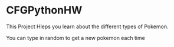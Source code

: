 # CFGPythonHW
This Project Hleps you learn about the different types of Pokemon.

You can type in random to get a new pokemon each time
